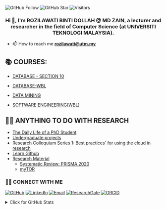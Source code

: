 
![GitHub Follow](https://img.shields.io/github/followers/rozilawati.svg?style=social&label=Follow)
![GitHub Star](https://img.shields.io/github/stars/rozilawati?affiliations=OWNER%2CCOLLABORATOR&style=social&label=Star)
![Visitors](https://api.visitorbadge.io/api/visitors?path=https%3A%2F%2Fgithub.com%2Frozilawati&labelColor=%23d9e3f0&countColor=%23697689&style=flat)


<h3 align="center">Hi 👋, I'm ROZILAWATI BINTI DOLLAH @ MD ZAIN, a lecturer and researcher in the field of Computer Science (at UNIVERSITI TEKNOLOGI MALAYSIA). 
  
</h3>

- 📫 How to reach me **rozilawati@utm.my**





## 📚 COURSES:

- [DATABASE - SECTION 10](https://github.com/rozilawati/SECD2523-10)

- [DATABASE-WBL](https://github.com/rozilawati/Database-WBL)

- [DATA MINING](https://github.com/rozilawati/Data-Mining)

- [SOFTWARE ENGINEERING(WBL)](https://github.com/drshahizan/software-engineering)


## 👨‍💻 ANYTHING TO DO WITH RESEARCH
- [The Daily Life of a PhD Student](https://github.com/drshahizan/phd)
- [Undergraduate projects](https://github.com/drshahizan/undergraduate-project)
- [Research Colloquium Series 1: Best practices' for using the cloud in research](https://github.com/drshahizan/learn-github)
- [Learn Github](https://github.com/drshahizan/learn-github)
- [Research Material](https://github.com/drshahizan/research-material)
  -   [Systematic Review: PRISMA 2020](https://github.com/drshahizan/research-material/tree/main/SLR)
  -   [myTOR](https://github.com/drshahizan/myTOR)

### 🙌🏻 CONNECT WITH ME
<p align="left">
    <a href="https://github.com/drshahizan" target="_blank"><img alt="GitHub" src="https://img.shields.io/badge/-@drshahizan-181717?style=flat-square&logo=GitHub&logoColor=white"></a>
    <a href="https://www.linkedin.com/in/rozilawati" target="_blank"><img alt="LinkedIn" src="https://img.shields.io/badge/-rozilawati-blue?style=flat-square&logo=Linkedin&logoColor=white&link=https://www.linkedin.com/in/rozilawati/"></a>
    <a href="mailto:rozilawati@utm.my" target="_blank"><img alt="Email" src="https://img.shields.io/badge/-rozilawati@utm.my-c14438?style=flat-square&logo=Gmail&logoColor=white&link=mailto:rozilawati@utm.my.com"></a>
    <a href="https://www.researchgate.net/profile/Mohd-Othman-28" target="_blank"><img alt="ResearchGate" src="https://img.shields.io/badge/-ResearchGate-00CCBB?style=flat-square&logo=ResearchGate&logoColor=white"></a>
    <a href="https://orcid.org/0000-0003-4261-1873" target="_blank"><img alt="ORCID" src="https://img.shields.io/badge/-ORCID-A6CE39?style=flat-square&logo=ORCID&logoColor=white"></a>
</p>
  

<details>
<summary>Click for GitHub Stats</summary>
<p align="left">
    <img alt = "GitHub Stats" src="https://github-readme-stats.vercel.app/api?username=rozilawati&show_icons=true&hide=issues&icon_color=000000&hide_border=true&title_color=5391FE&text_color=555">
    <br>
    <img alt = "Top Language" src="https://github-readme-stats.vercel.app/api/top-langs/?username=rozilawati&hide=html,&hide_border=true&title_color=5391FE&text_color=555"
</p>
  
  ![Follower Badge](https://img.shields.io/github/followers/rozilawati)
  ![](https://hit.yhype.me/github/profile?user_id=81284918)
 
</details>
